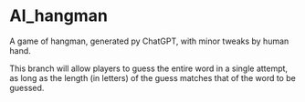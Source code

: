 # AI_hangman
A game of hangman, generated py ChatGPT, with minor tweaks by human hand.

This branch will allow players to guess the entire word in a single attempt, as long as the length (in letters) of the guess matches that of the word to be guessed.
